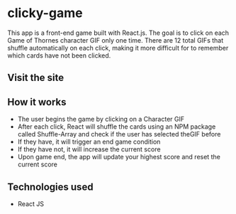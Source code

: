 # clicky-game

This app is a front-end game built with React.js. The goal is to click on each Game of Thornes character GIF only one time. There are 12 total GIFs that shuffle automatically on each click, making it more difficult for to remember which cards have not been clicked.

## Visit the site



## How it works
* The user begins the game by clicking on a Character GIF
* After each click, React will shuffle the cards using an NPM package called Shuffle-Array and check if the user has selected theGIF before
* If they have, it will trigger an end game condition
* If they have not, it will increase the current score
* Upon game end, the app will update your highest score and reset the current score

## Technologies used
* React JS


